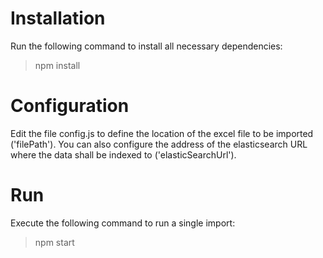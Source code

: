 # Installation

Run the following command to install all necessary dependencies:

> npm install

# Configuration

Edit the file config.js to define the location of the excel file to be imported ('filePath'). You can also
configure the address of the elasticsearch URL where the data shall be indexed to ('elasticSearchUrl').

# Run

Execute the following command to run a single import:

> npm start
